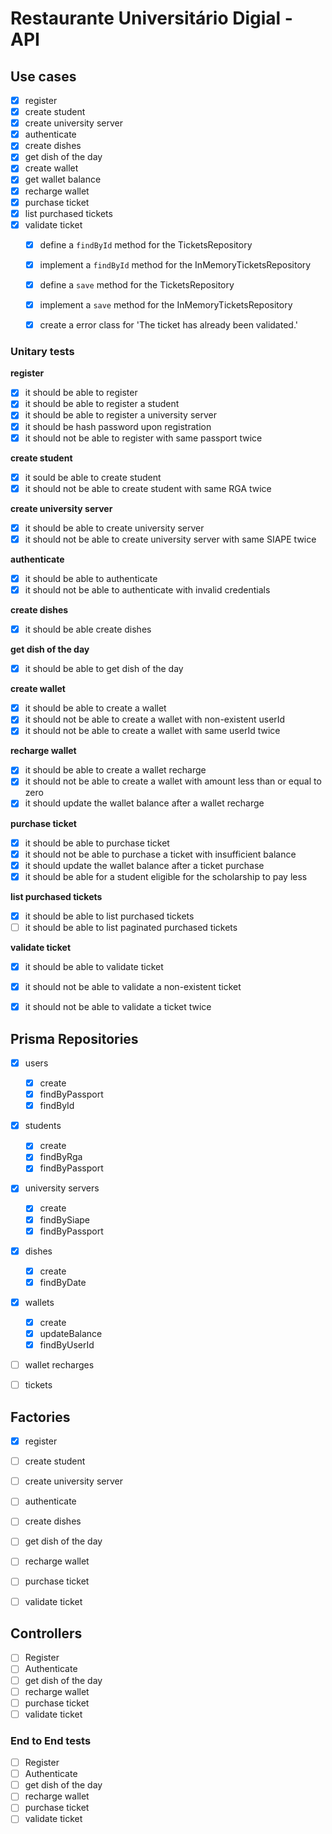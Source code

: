 # Restaurante Universitário Digial - API

## Use cases

- [x] register
- [x] create student
- [x] create university server
- [x] authenticate
- [x] create dishes
- [x] get dish of the day
- [x] create wallet
- [x] get wallet balance
- [x] recharge wallet
- [x] purchase ticket
- [x] list purchased tickets 
- [x] validate ticket
  - [x] define a `findById` method for the TicketsRepository
  - [x] implement a `findById` method for the InMemoryTicketsRepository
  - [x] define a `save` method for the TicketsRepository
  - [x] implement a `save` method for the InMemoryTicketsRepository
  - [x] create a error class for 'The ticket has already been validated.'


### Unitary tests

**register**

- [x] it should be able to register
- [x] it should be able to register a student
- [x] it should be able to register a university server
- [x] it should be hash password upon registration
- [x] it should not be able to register with same passport twice

**create student**

- [x] it sould be able to create student
- [x] it should not be able to create student with same RGA twice

**create university server**

- [x] it should be able to create university server
- [x] it should not be able to create university server with same SIAPE twice

**authenticate**

- [x] it should be able to authenticate
- [x] it should not be able to authenticate with invalid credentials

**create dishes**

- [x] it should be able create dishes

**get dish of the day**

- [x] it should be able to get dish of the day

**create wallet**

- [x] it should be able to create a wallet
- [x] it should not be able to create a wallet with non-existent userId
- [x] it should not be able to create a wallet with same userId twice

**recharge wallet**

- [x] it should be able to create a wallet recharge
- [x] it should not be able to create a wallet with amount less than or equal to zero
- [x] it should update the wallet balance after a wallet recharge

**purchase ticket**

- [x] it should be able to purchase ticket
- [x] it should not be able to purchase a ticket with insufficient balance
- [x] it should update the wallet balance after a ticket purchase
- [x] it should be able for a student eligible for the scholarship to pay less

**list purchased tickets**

- [x] it should be able to list purchased tickets
- [ ] it should be able to list paginated purchased tickets

**validate ticket**

- [x] it should be able to validate ticket
- [x] it should not be able to validate a non-existent ticket
- [x] it should not be able to validate a ticket twice


## Prisma Repositories

- [x] users
  - [x] create
  - [x] findByPassport
  - [x] findById
- [x] students
  - [x] create
  - [x] findByRga
  - [x] findByPassport
- [x] university servers
  - [x] create
  - [x] findBySiape
  - [x] findByPassport
- [x] dishes
  - [x] create
  - [x] findByDate
- [x] wallets
  - [x] create
  - [x] updateBalance
  - [x] findByUserId
- [ ] wallet recharges
- [ ] tickets




## Factories

- [x] register
- [ ] create student
- [ ] create university server
- [ ] authenticate
- [ ] create dishes
- [ ] get dish of the day
- [ ] recharge wallet
- [ ] purchase ticket
- [ ] validate ticket


## Controllers

- [ ] Register
- [ ] Authenticate
- [ ] get dish of the day
- [ ] recharge wallet
- [ ] purchase ticket
- [ ] validate ticket

### End to End tests

- [ ] Register
- [ ] Authenticate
- [ ] get dish of the day
- [ ] recharge wallet
- [ ] purchase ticket
- [ ] validate ticket
